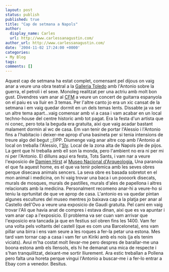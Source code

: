 ```yaml
---
layout: post
status: publish
published: true
title: "Cap de setmana a Napols"
author:
  display_name: Carles
  url: http://www.carlessanagustin.com/
author_url: http://www.carlessanagustin.com/
date: '2004-11-02 17:24:00 +0000'
categories:
- My Blog
tags:
comments: []
---
```

Aquest cap de setmana ha estat complet, comensant pel dijous on vaig anar a veure una obra teatral a la [Galleria Toledo](http://www.galleriatoledo.com/) amb l'Antonio sobre la guerra, el petroli i el sexe. Monoleg realitzat per una actriu amb molt bon gust. Divendres vam anar al [CFM](http://www.cfmnapoli.it/) a veure un concert de guitarra espanyola on el paiu es va lluir en 3 temas. Per l'altre canto jo era un xic cansat de la setmana i em vaig quedar dormit en un dels temas lents. Dissabte ja va ser un altre tema apart...vaig comensar amb vi a casa i vam acabar en un local techno-house del centre historic amb tot pagat. Era la festa d'un artista que ni conec, pero tota la beguda era gratuita, aixi que vaig acadar bastant malament dormin al wc de casa. Em van tenir de portar l'Alessio i l'Antonio fins a l'habitacio i deixer-me aprop d'una basineta per si tenia intensions de treure algo del begut ;;))PP. Diumenge vaig anar altre cop amb l'Antonio al local on treballa l'Alessio, l'[Sly](http://www.sly.it/). Local de la zona alta de Napols ple de pijos. La gent que hi treballa amb ell son la monda, pero l'ambient no era ni per mi ni per l'Antonio. El dilluns aqui era festa, Tots Sants, i vam nar a veure l'exposicio de [Damien Hirst](http://www.damienhirst.com/) al [Museo Nacional d'Arqueologia.](http://www.archeona.arti.beniculturali.it/sanc_it/mann/home.html) Una paranoia el que fa aquest home, es el que va tenir polemica amb les seves obres perque disecava animals sencers. La seva obre es basada sobretot en el mon animal i medicina, on hi vaig trovar una baca i un poooork disecats, murals de mosques, murals de pastilles, murals d'ales de papellona i altres relacionats amb la medicina. Personalment recomeno anar-hi a veure-ho si teniu la oprtunitat de que ve aprop de casa. L'antonio es va quedar pintan algunes escultures del museo mentres jo baixava cap a la platja per anar al Castello dell'Ovo a veure una exposicio de Gaudi gratuita. Pel cami em vaig trovar l'Ali que havia anat de compres i estava dinan, aixi que es va apuntar i vam anar cap a l'exposicio. El problema va ser cuan vam arrivar que l'exposicio era tancada ja que en festius sol obren fins les 1400\. Vam fer una volta pels voltants del castell (que es com una Barceloneta), ens vam pillar una birra i ens vam seure a les roques a fer-la petar una estona. Mes tard vam tornar cap a casa i vam fer un Kiriki amb els nois (ja els tenim viciats). Avui m'ha costat molt llevar-me pero despres de barallar-me una boona estona amb els llensols, els hi he demanat una mica de respecte i s'han tranquilitzat, deixant-me sortir lliurement. Ara estic treballan a Pollena pero falta una horeta perque vingui l'Antonio a buscar-me i a fer-lo entrar a Ebay com a venedor.
Besitus.
